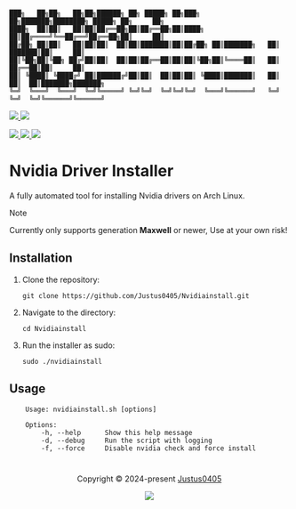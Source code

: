 ```

███╗   ██╗██╗   ██╗██╗██████╗ ██╗ █████╗ ██╗███╗   ██╗███████╗████████╗ █████╗ ██╗     ██╗
████╗  ██║██║   ██║██║██╔══██╗██║██╔══██╗██║████╗  ██║██╔════╝╚══██╔══╝██╔══██╗██║     ██║
██╔██╗ ██║██║   ██║██║██║  ██║██║███████║██║██╔██╗ ██║███████╗   ██║   ███████║██║     ██║
██║╚██╗██║╚██╗ ██╔╝██║██║  ██║██║██╔══██║██║██║╚██╗██║╚════██║   ██║   ██╔══██║██║     ██║
██║ ╚████║ ╚████╔╝ ██║██████╔╝██║██║  ██║██║██║ ╚████║███████║   ██║   ██║  ██║███████╗███████╗
╚═╝  ╚═══╝  ╚═══╝  ╚═╝╚═════╝ ╚═╝╚═╝  ╚═╝╚═╝╚═╝  ╚═══╝╚══════╝   ╚═╝   ╚═╝  ╚═╝╚══════╝╚══════╝

```
<p align="left">
    <!-- Discord Badge -->
    <a href="https://discord.gg/https://discord.com/invite/E2Bp7GtcaA">
        <img src="https://img.shields.io/discord/1060607505186684978?logo=Discord&colorA=1e1e2e&colorB=a6e3a1&style=for-the-badge">
    </a>
    <!-- Version Badge -->
    <a href="https://github.com/Justus0405/Nvidiainstall/blob/main/nvidiainstall.sh">
        <img src="https://img.shields.io/badge/Version-1.0-blue?colorA=1e1e2e&colorB=cdd6f4&style=for-the-badge">
    </a>
</p>

<p align="left">
    <!-- Stars Badge -->
	<a href="https://github.com/Justus0405/Nvidiainstall/stargazers">
        <img src="https://img.shields.io/github/stars/Justus0405/Nvidiainstall?colorA=1e1e2e&colorB=b7bdf8&style=for-the-badge">
    </a>
    <!-- Issues Badge -->
	<a href="https://github.com/Justus0405/Nvidiainstall/issues">
        <img src="https://img.shields.io/github/issues/Justus0405/Nvidiainstall?colorA=1e1e2e&colorB=f5a97f&style=for-the-badge">
    </a>
    <!-- Contributors Badge -->
	<a href="https://github.com/Justus0405/Nvidiainstall/contributors">
        <img src="https://img.shields.io/github/contributors/Justus0405/Nvidiainstall?colorA=1e1e2e&colorB=a6da95&style=for-the-badge">
    </a>
</p>

# Nvidia Driver Installer

A fully automated tool for installing Nvidia drivers on Arch Linux.

> [!NOTE]
> Currently only supports generation **Maxwell** or newer,
> Use at your own risk!

## Installation

1. Clone the repository:
    ```shell
    git clone https://github.com/Justus0405/Nvidiainstall.git
    ```

2. Navigate to the directory:
    ```shell
    cd Nvidiainstall
    ```

3. Run the installer as sudo:
    ```shell
    sudo ./nvidiainstall
    ```

## Usage

```shell
    Usage: nvidiainstall.sh [options]

    Options:
        -h, --help      Show this help message
        -d, --debug     Run the script with logging
        -f, --force     Disable nvidia check and force install
```

#

<p align="center">
	Copyright &copy; 2024-present <a href="https://github.com/Justus0405" target="_blank">Justus0405</a>
</p>

<p align="center">
	<a href="https://github.com/Justus0405/Nvidiainstall/blob/main/LICENSE"><img src="https://img.shields.io/github/license/Justus0405/Nvidiainstall?logo=Github&colorA=1e1e2e&colorB=cba6f7&style=for-the-badge"></a>
</p>